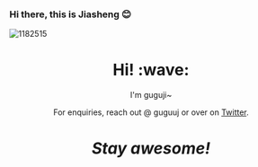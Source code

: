 ### Hi there, this is Jiasheng 😊

![1182515](https://user-images.githubusercontent.com/96930989/210025432-cd2dc0be-a301-4812-9527-09dca5da4b05.jpg)

<h1 align='center'> Hi! :wave:</h1>
<p align='center'>
I'm guguji~
</p>
<p align='center'>For enquiries, reach out @ guguuj or over on <a href="https://twitter.com/guguuj">Twitter</a>.</p>

<h1 align='center'><i>Stay awesome!</i></h1>
